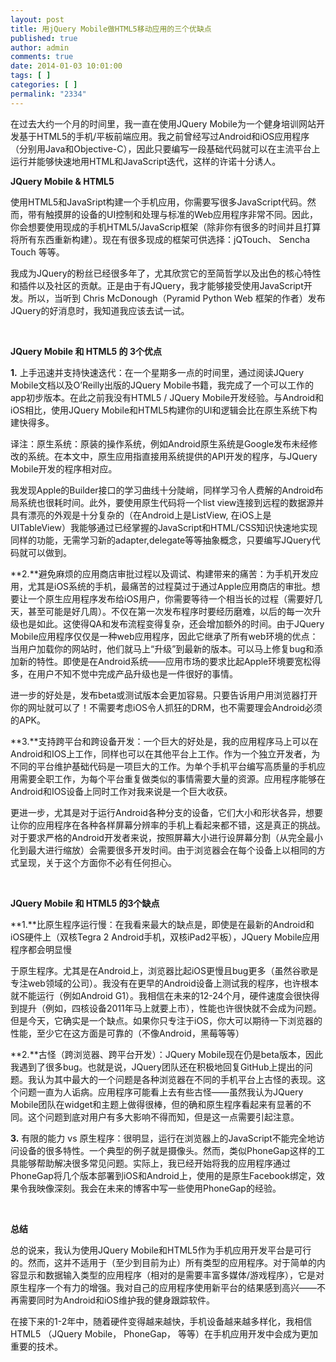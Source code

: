 ```yaml
---
layout: post
title: 用jQuery Mobile做HTML5移动应用的三个优缺点
published: true
author: admin
comments: true
date: 2014-01-03 10:01:00
tags: [ ]
categories: [ ]
permalink: "2334"
---
```

在过去大约一个月的时间里，我一直在使用JQuery Mobile为一个健身培训网站开发基于HTML5的手机/平板前端应用。我之前曾经写过Android和iOS应用程序（分别用Java和Objective-C），因此只要编写一段基础代码就可以在主流平台上运行并能够快速地用HTML和JavaScript迭代，这样的许诺十分诱人。

**JQuery Mobile & HTML5**

使用HTML5和JavaSript构建一个手机应用，你需要写很多JavaScript代码。然而，带有触摸屏的设备的UI控制和处理与标准的Web应用程序非常不同。因此，你会想要使用现成的手机HTML5/JavaScrip框架（除非你有很多的时间并且打算将所有东西重新构建）。现在有很多现成的框架可供选择：jQTouch、 Sencha Touch 等等。

我成为JQuery的粉丝已经很多年了，尤其欣赏它的至简哲学以及出色的核心特性和插件以及社区的贡献。正是由于有JQuery，我才能够接受使用JavaScript开发。所以，当听到 Chris McDonough（Pyramid Python Web 框架的作者）发布JQuery的好消息时，我知道我应该去试一试。

&nbsp;

**JQuery Mobile 和 HTML5 的 3个优点**

**1.** 上手迅速并支持快速迭代：在一个星期多一点的时间里，通过阅读JQuery Mobile文档以及O’Reilly出版的JQuery Mobile书籍，我完成了一个可以工作的app初步版本。在此之前我没有HTML5 / JQuery Mobile开发经验。与Android和iOS相比，使用JQuery Mobile和HTML5构建你的UI和逻辑会比在原生系统下构建快得多。

译注：原生系统：原装的操作系统，例如Android原生系统是Google发布未经修改的系统。在本文中，原生应用指直接用系统提供的API开发的程序，与JQuery Mobile开发的程序相对应。

我发现Apple的Builder接口的学习曲线十分陡峭，同样学习令人费解的Android布局系统也很耗时间。此外，要使用原生代码将一个list view连接到远程的数据源并具有漂亮的外观是十分复杂的（在Android上是ListView, 在iOS上是UITableView）我能够通过已经掌握的JavaScript和HTML/CSS知识快速地实现同样的功能，无需学习新的adapter,delegate等等抽象概念，只要编写JQuery代码就可以做到。

**2.**避免麻烦的应用商店审批过程以及调试、构建带来的痛苦：为手机开发应用，尤其是iOS系统的手机，最痛苦的过程莫过于通过Apple应用商店的审批。想要让一个原生应用程序发布给iOS用户，你需要等待一个相当长的过程（需要好几天，甚至可能是好几周）。不仅在第一次发布程序时要经历磨难，以后的每一次升级也是如此。这使得QA和发布流程变得复杂，还会增加额外的时间。由于JQuery Mobile应用程序仅仅是一种web应用程序，因此它继承了所有web环境的优点：当用户加载你的网站时，他们就马上“升级”到最新的版本。可以马上修复bug和添加新的特性。即使是在Android系统——应用市场的要求比起Apple环境要宽松得多，在用户不知不觉中完成产品升级也是一件很好的事情。

进一步的好处是，发布beta或测试版本会更加容易。只要告诉用户用浏览器打开你的网址就可以了！不需要考虑iOS令人抓狂的DRM，也不需要理会Android必须的APK。

**3.**支持跨平台和跨设备开发：一个巨大的好处是，我的应用程序马上可以在Android和IOS上工作，同样也可以在其他平台上工作。作为一个独立开发者，为不同的平台维护基础代码是一项巨大的工作。为单个手机平台编写高质量的手机应用需要全职工作，为每个平台重复做类似的事情需要大量的资源。应用程序能够在Android和IOS设备上同时工作对我来说是一个巨大收获。

更进一步，尤其是对于运行Android各种分支的设备，它们大小和形状各异，想要让你的应用程序在各种各样屏幕分辨率的手机上看起来都不错，这是真正的挑战。对于要求严格的Android开发者来说，按照屏幕大小进行设屏幕分割（从完全最小化到最大进行缩放）会需要很多开发时间。由于浏览器会在每个设备上以相同的方式呈现，关于这个方面你不必有任何担心。



&nbsp;

**JQuery Mobile 和 HTML5 的3个缺点**

**1.**比原生程序运行慢：在我看来最大的缺点是，即使是在最新的Android和iOS硬件上（双核Tegra 2 Android手机，双核iPad2平板），JQuery Mobile应用程序都会明显慢

于原生程序。尤其是在Android上，浏览器比起iOS更慢且bug更多（虽然谷歌是专注web领域的公司）。我没有在更早的Android设备上测试我的程序，也许根本就不能运行（例如Android G1）。我相信在未来的12-24个月，硬件速度会很快得到提升（例如，四核设备2011年马上就要上市），性能也许很快就不会成为问题。但是今天，它确实是一个缺点。如果你只专注于iOS，你大可以期待一下浏览器的性能，至少它在这方面是可靠的（不像Android，黑莓等等）

**2.**古怪（跨浏览器、跨平台开发）：JQuery Mobile现在仍是beta版本，因此我遇到了很多bug。也就是说，JQuery团队还在积极地回复GitHub上提出的问题。我认为其中最大的一个问题是各种浏览器在不同的手机平台上古怪的表现。这个问题一直为人诟病。应用程序可能看上去有些古怪——虽然我认为JQuery Mobile团队在widget和主题上做得很棒，但的确和原生程序看起来有显著的不同。这个问题到底对用户有多大影响不得而知，但是这一点需要引起注意。

**3.** 有限的能力 vs 原生程序：很明显，运行在浏览器上的JavaScript不能完全地访问设备的很多特性。一个典型的例子就是摄像头。然而，类似PhoneGap这样的工具能够帮助解决很多常见问题。实际上，我已经开始将我的应用程序通过PhoneGap将几个版本部署到iOS和Android上，使用的是原生Facebook绑定，效果令我映像深刻。我会在未来的博客中写一些使用PhoneGap的经验。

&nbsp;

**总结**

总的说来，我认为使用JQuery Mobile和HTML5作为手机应用开发平台是可行的。然而，这并不适用于（至少到目前为止）所有类型的应用程序。对于简单的内容显示和数据输入类型的应用程序（相对的是需要丰富多媒体/游戏程序），它是对原生程序一个有力的增强。我对自己的应用程序使用新平台的结果感到高兴——不再需要同时为Android和iOS维护我的健身跟踪软件。

在接下来的1-2年中，随着硬件变得越来越快，手机设备越来越多样化，我相信HTML5 （JQuery Mobile， PhoneGap， 等等）在手机应用开发中会成为更加重要的技术。